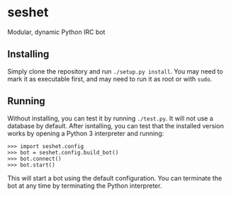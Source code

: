 # seshet
Modular, dynamic Python IRC bot


## Installing

Simply clone the repository and run `./setup.py install`. You may need to mark it as executable first, and may need to run it as root or with `sudo`.

## Running

Without installing, you can test it by running `./test.py`. It will not use a database by default. After isntalling, you can test that the installed version works by opening a Python 3 interpreter and running:

    >>> import seshet.config
    >>> bot = seshet.config.build_bot()
    >>> bot.connect()
    >>> bot.start()
    
This will start a bot using the default configuration. You can terminate the bot at any time by terminating the Python interpreter.
